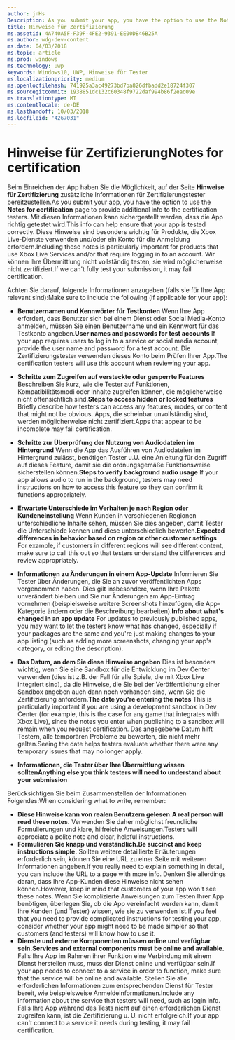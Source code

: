 ```yaml
---
author: jnHs
Description: As you submit your app, you have the option to use the Notes for certification page to provide additional info to the certification testers. This info can help ensure that your app is tested correctly.
title: Hinweise für Zertifizierung
ms.assetid: 4A740A5F-F39F-4FE2-9391-EE00DB46B25A
ms.author: wdg-dev-content
ms.date: 04/03/2018
ms.topic: article
ms.prod: windows
ms.technology: uwp
keywords: Windows10, UWP, Hinweise für Tester
ms.localizationpriority: medium
ms.openlocfilehash: 741925a3ac49273bd7ba826dfbadd2e18724f307
ms.sourcegitcommit: 1938851dc132c60348f9722daf994b86f2ead09e
ms.translationtype: MT
ms.contentlocale: de-DE
ms.lasthandoff: 10/03/2018
ms.locfileid: "4267031"
---
```

# <a name="notes-for-certification"></a><span data-ttu-id="b1ea4-103">Hinweise für Zertifizierung</span><span class="sxs-lookup"><span data-stu-id="b1ea4-103">Notes for certification</span></span>


<span data-ttu-id="b1ea4-104">Beim Einreichen der App haben Sie die Möglichkeit, auf der Seite **Hinweise für Zertifizierung** zusätzliche Informationen für Zertifizierungstester bereitzustellen.</span><span class="sxs-lookup"><span data-stu-id="b1ea4-104">As you submit your app, you have the option to use the **Notes for certification** page to provide additional info to the certification testers.</span></span> <span data-ttu-id="b1ea4-105">Mit diesen Informationen kann sichergestellt werden, dass die App richtig getestet wird.</span><span class="sxs-lookup"><span data-stu-id="b1ea4-105">This info can help ensure that your app is tested correctly.</span></span> <span data-ttu-id="b1ea4-106">Diese Hinweise sind besonders wichtig für Produkte, die Xbox Live-Dienste verwenden und/oder ein Konto für die Anmeldung erfordern.</span><span class="sxs-lookup"><span data-stu-id="b1ea4-106">Including these notes is particularly important for products that use Xbox Live Services and/or that require logging in to an account.</span></span> <span data-ttu-id="b1ea4-107">Wir können Ihre Übermittlung nicht vollständig testen, sie wird möglicherweise nicht zertifiziert.</span><span class="sxs-lookup"><span data-stu-id="b1ea4-107">If we can't fully test your submission, it may fail certification.</span></span>

<span data-ttu-id="b1ea4-108">Achten Sie darauf, folgende Informationen anzugeben (falls sie für Ihre App relevant sind):</span><span class="sxs-lookup"><span data-stu-id="b1ea4-108">Make sure to include the following (if applicable for your app):</span></span>

-   <span data-ttu-id="b1ea4-109">**Benutzernamen und Kennwörter für Testkonten** Wenn Ihre App erfordert, dass Benutzer sich bei einem Dienst oder Social Media-Konto anmelden, müssen Sie einen Benutzername und ein Kennwort für das Testkonto angeben.</span><span class="sxs-lookup"><span data-stu-id="b1ea4-109">**User names and passwords for test accounts** If your app requires users to log in to a service or social media account, provide the user name and password for a test account.</span></span> <span data-ttu-id="b1ea4-110">Die Zertifizierungstester verwenden dieses Konto beim Prüfen Ihrer App.</span><span class="sxs-lookup"><span data-stu-id="b1ea4-110">The certification testers will use this account when reviewing your app.</span></span>

-   <span data-ttu-id="b1ea4-111">**Schritte zum Zugreifen auf versteckte oder gesperrte Features** Beschreiben Sie kurz, wie die Tester auf Funktionen, Kompatibilitätsmodi oder Inhalte zugreifen können, die möglicherweise nicht offensichtlich sind.</span><span class="sxs-lookup"><span data-stu-id="b1ea4-111">**Steps to access hidden or locked features** Briefly describe how testers can access any features, modes, or content that might not be obvious.</span></span> <span data-ttu-id="b1ea4-112">Apps, die scheinbar unvollständig sind, werden möglicherweise nicht zertifiziert.</span><span class="sxs-lookup"><span data-stu-id="b1ea4-112">Apps that appear to be incomplete may fail certification.</span></span>

-   <span data-ttu-id="b1ea4-113">**Schritte zur Überprüfung der Nutzung von Audiodateien im Hintergrund** Wenn die App das Ausführen von Audiodateien im Hintergrund zulässt, benötigen Tester u.U. eine Anleitung für den Zugriff auf dieses Feature, damit sie die ordnungsgemäße Funktionsweise sicherstellen können.</span><span class="sxs-lookup"><span data-stu-id="b1ea4-113">**Steps to verify background audio usage** If your app allows audio to run in the background, testers may need instructions on how to access this feature so they can confirm it functions appropriately.</span></span>

-  <span data-ttu-id="b1ea4-114">**Erwartete Unterschiede im Verhalten je nach Region oder Kundeneinstellung** Wenn Kunden in verschiedenen Regionen unterschiedliche Inhalte sehen, müssen Sie dies angeben, damit Tester die Unterschiede kennen und diese unterschiedlich bewerten.</span><span class="sxs-lookup"><span data-stu-id="b1ea4-114">**Expected differences in behavior based on region or other customer settings** For example, if customers in different regions will see different content, make sure to call this out so that testers understand the differences and review appropriately.</span></span>

-   <span data-ttu-id="b1ea4-115">**Informationen zu Änderungen in einem App-Update** Informieren Sie Tester über Änderungen, die Sie an zuvor veröffentlichten Apps vorgenommen haben. Dies gilt insbesondere, wenn Ihre Pakete unverändert bleiben und Sie nur Änderungen am App-Eintrag vornehmen (beispielsweise weitere Screenshots hinzufügen, die App-Kategorie ändern oder die Beschreibung bearbeiten).</span><span class="sxs-lookup"><span data-stu-id="b1ea4-115">**Info about what's changed in an app update** For updates to previously published apps, you may want to let the testers know what has changed, especially if your packages are the same and you're just making changes to your app listing (such as adding more screenshots, changing your app's category, or editing the description).</span></span>

-   <span data-ttu-id="b1ea4-116">**Das Datum, an dem Sie diese Hinweise angeben** Dies ist besonders wichtig, wenn Sie eine Sandbox für die Entwicklung im Dev Center verwenden (dies ist z.B. der Fall für alle Spiele, die mit Xbox Live integriert sind), da die Hinweise, die Sie bei der Veröffentlichung einer Sandbox angeben auch dann noch vorhanden sind, wenn Sie die Zertifizierung anfordern.</span><span class="sxs-lookup"><span data-stu-id="b1ea4-116">**The date you're entering the notes** This is particularly important if you are using a development sandbox in Dev Center (for example, this is the case for any game that integrates with Xbox Live), since the notes you enter when publishing to a sandbox will remain when you request certification.</span></span> <span data-ttu-id="b1ea4-117">Das angegebene Datum hilft Testern, alle temporären Probleme zu bewerten, die nicht mehr gelten.</span><span class="sxs-lookup"><span data-stu-id="b1ea4-117">Seeing the date helps testers evaluate whether there were any temporary issues that may no longer apply.</span></span>

-  **<span data-ttu-id="b1ea4-118">Informationen, die Tester über Ihre Übermittlung wissen sollten</span><span class="sxs-lookup"><span data-stu-id="b1ea4-118">Anything else you think testers will need to understand about your submission</span></span>**

<span data-ttu-id="b1ea4-119">Berücksichtigen Sie beim Zusammenstellen der Informationen Folgendes:</span><span class="sxs-lookup"><span data-stu-id="b1ea4-119">When considering what to write, remember:</span></span>

-   **<span data-ttu-id="b1ea4-120">Diese Hinweise kann von realen Benutzern gelesen.</span><span class="sxs-lookup"><span data-stu-id="b1ea4-120">A real person will read these notes.</span></span>** <span data-ttu-id="b1ea4-121">Verwenden Sie daher möglichst freundliche Formulierungen und klare, hilfreiche Anweisungen.</span><span class="sxs-lookup"><span data-stu-id="b1ea4-121">Testers will appreciate a polite note and clear, helpful instructions.</span></span>
-   **<span data-ttu-id="b1ea4-122">Formulieren Sie knapp und verständlich.</span><span class="sxs-lookup"><span data-stu-id="b1ea4-122">Be succinct and keep instructions simple.</span></span>** <span data-ttu-id="b1ea4-123">Sollten weitere detaillierte Erläuterungen erforderlich sein, können Sie eine URL zu einer Seite mit weiteren Informationen angeben.</span><span class="sxs-lookup"><span data-stu-id="b1ea4-123">If you really need to explain something in detail, you can include the URL to a page with more info.</span></span> <span data-ttu-id="b1ea4-124">Denken Sie allerdings daran, dass Ihre App-Kunden diese Hinweise nicht sehen können.</span><span class="sxs-lookup"><span data-stu-id="b1ea4-124">However, keep in mind that customers of your app won't see these notes.</span></span> <span data-ttu-id="b1ea4-125">Wenn Sie komplizierte Anweisungen zum Testen Ihrer App benötigen, überlegen Sie, ob die App vereinfacht werden kann, damit Ihre Kunden (und Tester) wissen, wie sie zu verwenden ist.</span><span class="sxs-lookup"><span data-stu-id="b1ea4-125">If you feel that you need to provide complicated instructions for testing your app, consider whether your app might need to be made simpler so that customers (and testers) will know how to use it.</span></span>
-   **<span data-ttu-id="b1ea4-126">Dienste und externe Komponenten müssen online und verfügbar sein.</span><span class="sxs-lookup"><span data-stu-id="b1ea4-126">Services and external components must be online and available.</span></span>** <span data-ttu-id="b1ea4-127">Falls Ihre App im Rahmen ihrer Funktion eine Verbindung mit einem Dienst herstellen muss, muss der Dienst online und verfügbar sein.</span><span class="sxs-lookup"><span data-stu-id="b1ea4-127">If your app needs to connect to a service in order to function, make sure that the service will be online and available.</span></span> <span data-ttu-id="b1ea4-128">Stellen Sie alle erforderlichen Informationen zum entsprechenden Dienst für Tester bereit, wie beispielsweise Anmeldeinformationen.</span><span class="sxs-lookup"><span data-stu-id="b1ea4-128">Include any information about the service that testers will need, such as login info.</span></span> <span data-ttu-id="b1ea4-129">Falls Ihre App während des Tests nicht auf einen erforderlichen Dienst zugreifen kann, ist die Zertifizierung u. U. nicht erfolgreich.</span><span class="sxs-lookup"><span data-stu-id="b1ea4-129">If your app can't connect to a service it needs during testing, it may fail certification.</span></span>

 

 




